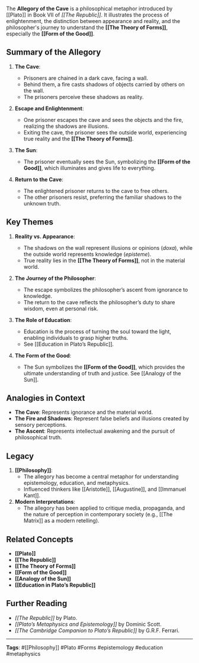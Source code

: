The **Allegory of the Cave** is a philosophical metaphor introduced by [[Plato]] in Book VII of *[[The Republic]]*. It illustrates the process of enlightenment, the distinction between appearance and reality, and the philosopher's journey to understand the **[[The Theory of Forms]]**, especially the **[[Form of the Good]]**.

## Summary of the Allegory
1. **The Cave**:
   - Prisoners are chained in a dark cave, facing a wall.
   - Behind them, a fire casts shadows of objects carried by others on the wall.
   - The prisoners perceive these shadows as reality.

2. **Escape and Enlightenment**:
   - One prisoner escapes the cave and sees the objects and the fire, realizing the shadows are illusions.
   - Exiting the cave, the prisoner sees the outside world, experiencing true reality and the **[[The Theory of Forms]]**.

3. **The Sun**:
   - The prisoner eventually sees the Sun, symbolizing the **[[Form of the Good]]**, which illuminates and gives life to everything.

4. **Return to the Cave**:
   - The enlightened prisoner returns to the cave to free others.
   - The other prisoners resist, preferring the familiar shadows to the unknown truth.

## Key Themes
1. **Reality vs. Appearance**:
   - The shadows on the wall represent illusions or opinions (*doxa*), while the outside world represents knowledge (*episteme*).
   - True reality lies in the **[[The Theory of Forms]]**, not in the material world.

2. **The Journey of the Philosopher**:
   - The escape symbolizes the philosopher’s ascent from ignorance to knowledge.
   - The return to the cave reflects the philosopher’s duty to share wisdom, even at personal risk.

3. **The Role of Education**:
   - Education is the process of turning the soul toward the light, enabling individuals to grasp higher truths.
   - See [[Education in Plato’s Republic]].

4. **The Form of the Good**:
   - The Sun symbolizes the **[[Form of the Good]]**, which provides the ultimate understanding of truth and justice. See [[Analogy of the Sun]].

## Analogies in Context
- **The Cave**: Represents ignorance and the material world.
- **The Fire and Shadows**: Represent false beliefs and illusions created by sensory perceptions.
- **The Ascent**: Represents intellectual awakening and the pursuit of philosophical truth.

## Legacy
1. **[[Philosophy]]**:
   - The allegory has become a central metaphor for understanding epistemology, education, and metaphysics.
   - Influenced thinkers like [[Aristotle]], [[Augustine]], and [[Immanuel Kant]].
2. **Modern Interpretations**:
   - The allegory has been applied to critique media, propaganda, and the nature of perception in contemporary society (e.g., [[The Matrix]] as a modern retelling).

## Related Concepts
- **[[Plato]]**
- **[[The Republic]]**
- **[[The Theory of Forms]]**
- **[[Form of the Good]]**
- **[[Analogy of the Sun]]**
- **[[Education in Plato’s Republic]]**

## Further Reading
- *[[The Republic]]* by Plato.
- *[[Plato’s Metaphysics and Epistemology]]* by Dominic Scott.
- *[[The Cambridge Companion to Plato’s Republic]]* by G.R.F. Ferrari.

---

**Tags**: #[[Philosophy]] #Plato #Forms #epistemology #education #metaphysics
